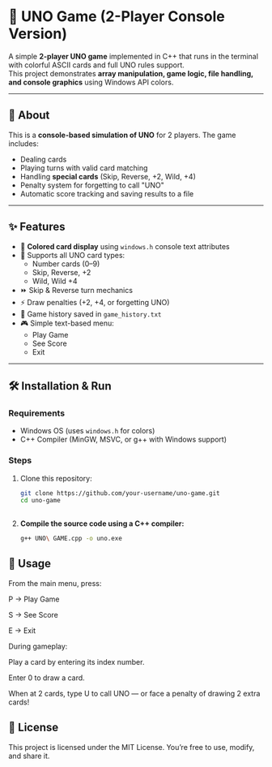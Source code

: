 # 🎴 UNO Game (2-Player Console Version)

A simple **2-player UNO game** implemented in C++ that runs in the terminal with colorful ASCII cards and full UNO rules support.  
This project demonstrates **array manipulation, game logic, file handling, and console graphics** using Windows API colors.

---

## 📖 About
This is a **console-based simulation of UNO** for 2 players. The game includes:
- Dealing cards
- Playing turns with valid card matching
- Handling **special cards** (Skip, Reverse, +2, Wild, +4)
- Penalty system for forgetting to call "UNO"
- Automatic score tracking and saving results to a file

---

## ✨ Features
- 🎨 **Colored card display** using `windows.h` console text attributes  
- 🎴 Supports all UNO card types:
  - Number cards (0–9)
  - Skip, Reverse, +2
  - Wild, Wild +4
- ⏩ Skip & Reverse turn mechanics  
- ⚡ Draw penalties (+2, +4, or forgetting UNO)  
- 📝 Game history saved in `game_history.txt`  
- 🎮 Simple text-based menu:
  - Play Game
  - See Score
  - Exit

---

## 🛠 Installation & Run

### Requirements
- Windows OS (uses `windows.h` for colors)
- C++ Compiler (MinGW, MSVC, or g++ with Windows support)

### Steps
1. Clone this repository:
   ```bash
   git clone https://github.com/your-username/uno-game.git
   cd uno-game
  
2. **Compile the source code using a C++ compiler:**
   ```sh
   g++ UNO\ GAME.cpp -o uno.exe
   ```

## 🚀 Usage
From the main menu, press:

P → Play Game

S → See Score

E → Exit

During gameplay:

Play a card by entering its index number.

Enter 0 to draw a card.

When at 2 cards, type U to call UNO — or face a penalty of drawing 2 extra cards!


## 📜 License

This project is licensed under the MIT License.
You’re free to use, modify, and share it.


